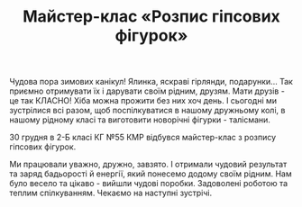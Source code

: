 ﻿---
title: Майстер-клас «Розпис гіпсових фігурок»
---

Чудова пора зимових канікул! Ялинка, яскраві гірлянди, подарунки... Так приємно отримувати їх і дарувати своїм рідним, друзям. Мати друзів - це так КЛАСНО! Хіба можна прожити без них хоч день. І сьогодні ми зустрілися всі разом, щоб поспілкуватися в нашому дружньому колі, в нашому рідному класі та виготовити новорічні фігурки - талісмани. 

30 грудня в 2-Б класі КГ №55 КМР відбувся майстер-клас з розпису гіпсових фігурок.

Ми працювали уважно, дружно, завзято. І отримали чудовий результат та заряд бадьорості й енергії, який понесемо додому своїм рідним. Нам було весело та цікаво -  вийшли чудові поробки. Задоволені  роботою та теплим спілкуванням. Чекаємо на наступні зустрічі.

<slideshow />